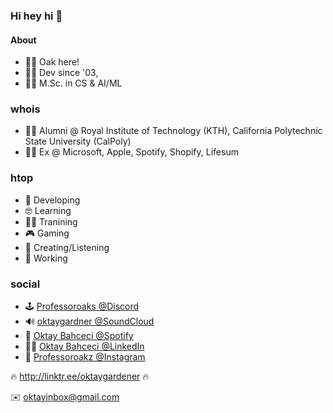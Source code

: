 ### Hi hey hi 👋

#### About
* 🙋‍♂️ Oak here!
* 🧑‍💻 Dev since '03,
* 🤷‍♂ M.Sc. in CS & AI/ML

### whois
* 🧑‍🎓 Alumni @ Royal Institute of Technology (KTH), California Polytechnic State University (CalPoly)
* 🧑‍🎓 Ex @ Microsoft, Apple, Spotify, Shopify, Lifesum 


### htop
* 📲 Developing
* 🤓 Learning
* 🏋️‍♂️ Tranining
* 🎮 Gaming
* 🎵 Creating/Listening
* 🏢 Working 

### social 
* 🕹️ [Professoroaks @Discord](discordapp.com/users/392694188405424138)
* 🔊 [oktaygardner @SoundCloud](discordapp.com/users/392694188405424138)
* 🎵 [Oktay Bahceci @Spotify](https://open.spotify.com/user/professoroaks?si=9a7041268edc4a5d)
* 👨‍💼 [Oktay Bahceci @LinkedIn](linked.in/oktayb)
* 📸 [Professoroakz @Instagram](https://www.instagram.com/professoroakz/)

🔥 http://linktr.ee/oktaygardener 🔥

✉️ oktayinbox@gmail.com
